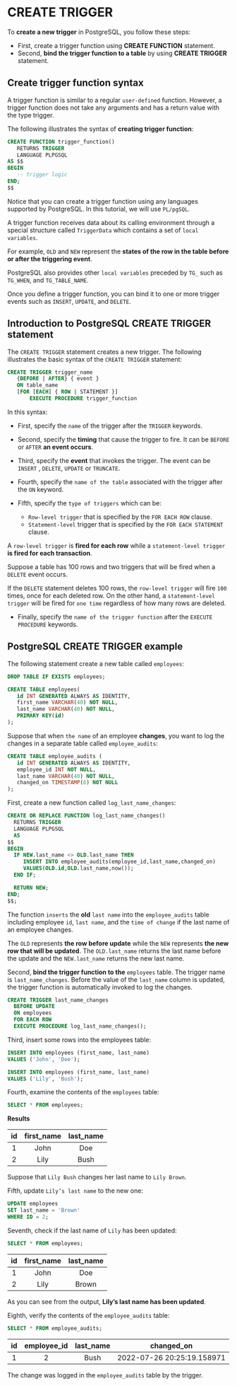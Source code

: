 # CREATE TRIGGER

To **create a new trigger** in PostgreSQL, you follow these steps:

- First, create a trigger function using **CREATE FUNCTION** statement.
- Second, **bind the trigger function to a table** by using **CREATE TRIGGER** statement.

## Create trigger function syntax

A trigger function is similar to a regular `user-defined` function. However, a trigger function does not take any arguments and has a return value with the type trigger.

The following illustrates the syntax of **creating trigger function**:

```SQL
CREATE FUNCTION trigger_function()
   RETURNS TRIGGER
   LANGUAGE PLPGSQL
AS $$
BEGIN
   -- trigger logic
END;
$$
```

Notice that you can create a trigger function using any languages supported by PostgreSQL. In this tutorial, we will use `PL/pgSQL`.

A trigger function receives data about its calling environment through a special structure called `TriggerData` which contains a set of `local variables`.

For example, `OLD` and `NEW` represent the **states of the row in the table before or after the triggering event**.

PostgreSQL also provides other `local variables` preceded by `TG_` such as `TG_WHEN`, and `TG_TABLE_NAME`.

Once you define a trigger function, you can bind it to one or more trigger events such as `INSERT`, `UPDATE`, and `DELETE`.

## Introduction to PostgreSQL CREATE TRIGGER statement

The `CREATE TRIGGER` statement creates a new trigger. The following illustrates the basic syntax of the `CREATE TRIGGER` statement:

```SQL
CREATE TRIGGER trigger_name
   {BEFORE | AFTER} { event }
   ON table_name
   [FOR [EACH] { ROW | STATEMENT }]
       EXECUTE PROCEDURE trigger_function
```

In this syntax:

- First, specify the `name` of the trigger after the `TRIGGER` keywords.

- Second, specify the **timing** that cause the trigger to fire. It can be `BEFORE` or `AFTER` **an event occurs**.

- Third, specify the **event** that invokes the trigger. The event can be `INSERT` , `DELETE`, `UPDATE` or `TRUNCATE`.

- Fourth, specify the `name of the table` associated with the trigger after the `ON` keyword.

- Fifth, specify the `type of triggers` which can be:
  - `Row-level trigger` that is specified by the `FOR EACH ROW` clause.
  - `Statement-level` trigger that is specified by the `FOR EACH STATEMENT` clause.

A `row-level trigger` is **fired for each row** while a `statement-level trigger` **is fired for each transaction**.

Suppose a table has 100 rows and two triggers that will be fired when a `DELETE` event occurs.

If the `DELETE` statement deletes 100 rows, the `row-level trigger` will fire `100` times, once for each deleted row. On the other hand, a `statement-level trigger` will be fired for `one time` regardless of how many rows are deleted.

- Finally, specify the `name of the trigger function` after the `EXECUTE PROCEDURE` keywords.

## PostgreSQL CREATE TRIGGER example

The following statement create a new table called `employees`:

```SQL
DROP TABLE IF EXISTS employees;

CREATE TABLE employees(
   id INT GENERATED ALWAYS AS IDENTITY,
   first_name VARCHAR(40) NOT NULL,
   last_name VARCHAR(40) NOT NULL,
   PRIMARY KEY(id)
);
```

Suppose that when `the name` of an employee **changes**, you want to log the changes in a separate table called `employee_audits`:

```SQL
CREATE TABLE employee_audits (
   id INT GENERATED ALWAYS AS IDENTITY,
   employee_id INT NOT NULL,
   last_name VARCHAR(40) NOT NULL,
   changed_on TIMESTAMP(6) NOT NULL
);
```

First, create a new function called `log_last_name_changes`:

```SQL
CREATE OR REPLACE FUNCTION log_last_name_changes()
  RETURNS TRIGGER
  LANGUAGE PLPGSQL
  AS
$$
BEGIN
  IF NEW.last_name <> OLD.last_name THEN
     INSERT INTO employee_audits(employee_id,last_name,changed_on)
     VALUES(OLD.id,OLD.last_name,now());
  END IF;

  RETURN NEW;
END;
$$;
```

The function `inserts` the **old** `last name` into the `employee_audits` table including employee `id`, `last name`, and the `time of change` if the last name of an employee changes.

The `OLD` represents **the row before update** while the `NEW` represents **the new row that will be updated**. The `OLD.last_name` returns the last name before the update and the `NEW.last_name` returns the new last name.

Second, **bind the trigger function to the** `employees` table. The trigger name is `last_name_changes`. Before the value of the `last_name` column is updated, the trigger function is automatically invoked to log the changes.

```SQL
CREATE TRIGGER last_name_changes
  BEFORE UPDATE
  ON employees
  FOR EACH ROW
  EXECUTE PROCEDURE log_last_name_changes();
```

Third, insert some rows into the employees table:

```SQL
INSERT INTO employees (first_name, last_name)
VALUES ('John', 'Doe');

INSERT INTO employees (first_name, last_name)
VALUES ('Lily', 'Bush');
```

Fourth, examine the contents of the `employees` table:

```SQL
SELECT * FROM employees;
```

**Results**

|id | first_name | last_name|
|:--:|:----------:|:--------:|
| 1 | John       | Doe|
| 2 | Lily       | Bush|

Suppose that `Lily Bush` changes her last name to `Lily Brown`.

Fifth, update `Lily’s last name` to the new one:

```SQL
UPDATE employees
SET last_name = 'Brown'
WHERE ID = 2;
```
Seventh, check if the last name of `Lily` has been updated:

```SQL
SELECT * FROM employees;
```

|id | first_name | last_name|
|:-:|:----------:|:--------:|
| 1 | John       | Doe|
| 2 | Lily       | Brown|

As you can see from the output, **Lily’s last name has been updated**.

Eighth, verify the contents of the `employee_audits` table:

```SQL
SELECT * FROM employee_audits;
```

|id | employee_id | last_name |         changed_on|
|:--:|:-----------:|:---------:|:------------------------:|
| 1 |           2 | Bush      | 2022-07-26 20:25:19.158971|

The change was logged in the `employee_audits` table by the trigger.
